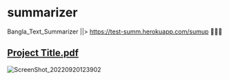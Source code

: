 # summarizer
Bangla_Text_Summarizer ||> https://test-summ.herokuapp.com/sumup  🚀🚀🚀

## [Project Title.pdf](https://github.com/khatamirock/summarizer/files/9429237/Project.Title.pdf)
![ScreenShot_20220920123902](https://user-images.githubusercontent.com/67198296/191185293-5d74db2f-e3dc-4947-89c3-fe40a0922d3d.png)
